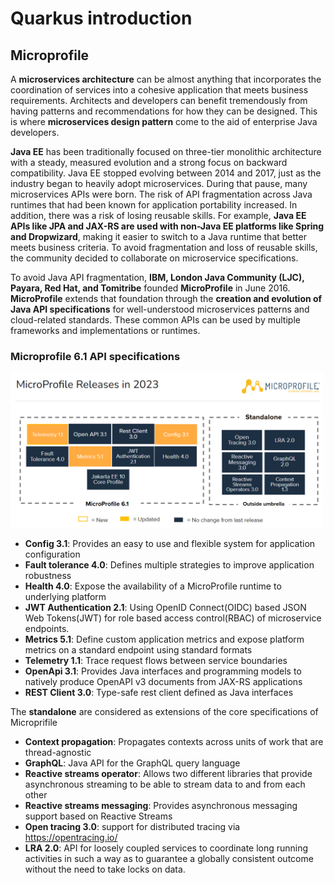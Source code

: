 # Quarkus introduction

## Microprofile

A **microservices architecture** can be almost anything that incorporates the
coordination of services into a cohesive application that meets business requirements.
Architects and developers can benefit tremendously from having patterns and recommendations for how they can be designed.
This is where **microservices design pattern** come to the aid of enterprise Java developers.

**Java EE** has been traditionally focused on three-tier monolithic architecture with a steady, measured evolution and a strong focus on backward compatibility. Java EE stopped evolving between 2014 and 2017, just as the industry began to heavily adopt microservices. During that pause, many microservices APIs were born. The risk of API fragmentation across Java runtimes that had been known for application portability increased. In addition, there was a risk of losing reusable skills. For example, **Java EE APIs like JPA and JAX-RS are used with non-Java EE platforms like Spring and Dropwizard**, making it easier to switch to a Java runtime that better meets business criteria. To avoid fragmentation and loss of reusable skills, the community decided to collaborate on microservice specifications.

To avoid Java API fragmentation, **IBM, London Java Community (LJC), Payara, Red Hat, and Tomitribe** founded **MicroProfile** in June 2016.
**MicroProfile** extends that foundation through the **creation and evolution of Java API specifications** for well-understood microservices patterns and cloud-related standards. These common APIs can be used by multiple frameworks and implementations or runtimes.

### Microprofile 6.1 API specifications

<img src="images/01/../microprofile_6_1_specifications.png" width="500">

* **Config 3.1**: Provides an easy to use and flexible system for application configuration
* **Fault tolerance 4.0**: Defines multiple strategies to improve application robustness
* **Health 4.0**: Expose the availability of a MicroProfile runtime to underlying platform
* **JWT Authentication 2.1**: Using OpenID Connect(OIDC) based JSON Web Tokens(JWT) for role based access control(RBAC) of microservice endpoints.
* **Metrics 5.1**: Define custom application metrics and expose platform metrics on a standard endpoint using standard formats
* **Telemetry 1.1**: Trace request flows between service boundaries
* **OpenApi 3.1**: Provides Java interfaces and programming models to natively  produce OpenAPI v3 documents from JAX-RS applications
* **REST Client 3.0**: Type-safe rest client defined as Java interfaces

The **standalone** are considered as extensions of the core specifications of Microprifile

* **Context propagation**: Propagates contexts across units of work that are thread-agnostic
* **GraphQL**: Java API for the GraphQL query language
* **Reactive streams operator**: Allows two different libraries that provide asynchronous streaming to be able to stream data to and from each other
* **Reactive streams messaging**: Provides asynchronous messaging support based on Reactive Streams
* **Open tracing 3.0**: support for distributed tracing via https://opentracing.io/
* **LRA 2.0**: API for loosely coupled services to coordinate long running activities in such a way as to guarantee a globally consistent outcome without the need to take locks on data.


